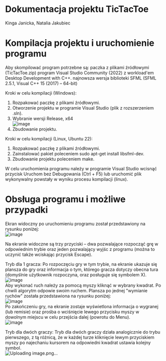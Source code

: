 # Dokumentacja projektu TicTacToe
Kinga Janicka, Natalia Jakubiec

# Kompilacja projektu i uruchomienie programu
Aby skompilować program potrzebne są:
	paczka z plikami źródłowymi (TicTacToe.zip)
	program Visual Studio Community (2022) z workload'em Desktop Development with C++.
	najnowsza wersja biblioteki SFML (SFML 2.5.1, Visual C++ 15 (2017) – 64-bit)

Kroki w celu kompilacji (Windows):
1.	Rozpakować paczkę z plikami źródłowymi.
2.	Otworzenie projektu w programie Visual Studio (plik z rozszerzeniem .sln).
3.	Wybranie wersji Release, x64<br>
![image](https://github.com/thelikeatrun/WDPprojekt/assets/136385887/ed47f5e7-5f28-4a04-9ab3-25eff705d00c) <br>
5.	Zbudowanie projektu.

Kroki w celu kompilacji (Linux, Ubuntu 22):
1.	Rozpakować paczkę z plikami źródłowymi.
2.	Zainstalować pakiet poleceniem sudo apt-get install libsfml-dev.
3.	Zbudowanie projektu poleceniem make.

W celu uruchomienia programu należy w programie Visual Studio wcisnąć przycisk Uruchom bez Debugowania (Ctrl + F5) lub uruchomić plik wykonywalny powstały w wyniku procesu kompilacji (linux).

# Obsługa programu i możliwe przypadki

Ekran widoczny po uruchomieniu programu został przedstawiony na rysunku poniżej: <br>
![image](https://github.com/thelikeatrun/WDPprojekt/assets/136385887/28ff0816-7ae3-4676-a5ac-f450c57c04c2)<br>

Na ekranie widoczne są trzy przyciski – dwa pozwalające rozpocząć grę w odpowiednim trybie oraz jeden pozwalający wyjśc z programu (można to uczynić także wciskając przycisk Escape).

Tryb dla 1 gracza:
Po rozpoczęciu gry w tym trybie, na ekranie ukazuje się plansza do gry oraz informacja o tym, którego gracza dotyczy obecna tura (domyślnie użytkownik rozpoczyna, oraz posługuje się symbolem X). <br>
![image](https://github.com/thelikeatrun/WDPprojekt/assets/136385887/8db5bd1c-5eee-482c-b073-8c5009b70966)<br>
Aby wykonać ruch należy za pomocą myszy kliknąć w wybrany kwadrat. Po chwili algorytm odpowie swoim ruchem. Plansza po jednej "wymianie ruchów" została przedstawiona na rysunku poniżej: <br>
![image](https://github.com/thelikeatrun/WDPprojekt/assets/136385887/50670661-c03a-42a6-85fd-a77d0832c67c)<br>
Po zakończeniu gry, na ekranie zostaje wyświetlona informacja o wygranej (lub remisie) oraz prośba o wciśnięcie lewego przycisku myszy w dowolnym miejscu w celu przejścia dalej (powrotu do Menu). <br>
![image](https://github.com/thelikeatrun/WDPprojekt/assets/136385887/8869b41e-d944-45a5-82c8-2ff519991448)<br>
 

Tryb dla dwóch graczy:
Tryb dla dwóch graczy działa analogicznie do trybu pierwszego, z tą różnicą, że w każdej turze kliknięcie lewym przyciskiem myszy po najechaniu kursorem na odpowiedni kwadrat ustawia kolejny symbol. <br>
![Uploading image.png…]()<br>

